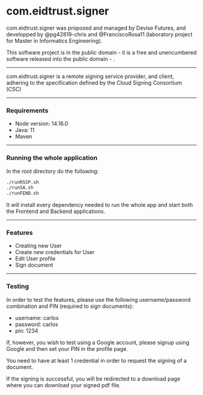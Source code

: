 # com.eidtrust.signer

com.eidtrust.signer was proposed and managed by Devise Futures, and developped by @pg42819-chris and @FranciscoRosa11 (laboratory project for Master in Informatics Engineering).

This software project is in the public domain - it is a free and unencumbered software released into the public domain - .

---------------

com.eidtrust.signer is a remote signing service provider, and client, adhering to the specification defined by the Cloud Signing Consortium (CSC) ​

----------------

### Requirements

- Node version: 14.16.0
- Java: 11
- Maven

----------------

### Running the whole application

In the root directory do the following:

```bash
./runRSSP.sh
./runSA.sh
./runFEND.sh
```

It will install every dependency needed to run the whole app and start both the Frontend and Backend applications.

----------------

### Features

- Creating new User
- Create new credentials for User
- Edit User profile
- Sign document

----------------

### Testing

In order to test the features, please use the following username/password combination and PIN (required to sign documents):

- username: carlos
- password: carlos
- pin: 1234

If, however, you wish to test using a Google account, please signup using Google and then set your PIN in the profile page.

You need to have at least 1 credential in order to request the signing of a document.

If the signing is successful, you will be redirected to a download page where you can download your signed pdf file.
